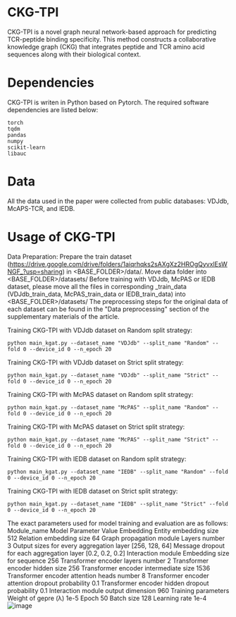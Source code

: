 # CKG-TPI
CKG-TPI is a novel graph neural network-based approach for predicting TCR-peptide binding specificity. This method constructs a collaborative knowledge graph (CKG) that integrates peptide and TCR amino acid sequences along with their biological context.

# Dependencies
CKG-TPI is writen in Python based on Pytorch. The required software dependencies are listed below:
```
torch
tqdm
pandas
numpy
scikit-learn
libauc
```

# Data
All the data used in the paper were collected from public databases: VDJdb, McAPS-TCR, and IEDB.

# Usage of CKG-TPI
Data Preparation:
Prepare the train dataset (https://drive.google.com/drive/folders/1aiqrhqks2sAXgXz2HROgQyvxlEsWNGF_?usp=sharing) in <BASE_FOLDER>/data/.
Move data folder into <BASE_FOLDER>/datasets/
Before training with VDJdb, McPAS or IEDB dataset, please move all the files in corresponding <dataset>_train_data (VDJdb_train_data, McPAS_train_data or IEDB_train_data) into <BASE_FOLDER>/datasets/
The preprocessing steps for the original data of each dataset can be found in the "Data preprocessing" section of the supplementary materials of the article.

Training CKG-TPI with VDJdb dataset on Random split strategy:
```
python main_kgat.py --dataset_name "VDJdb" --split_name "Random" --fold 0 --device_id 0 --n_epoch 20
```
Training CKG-TPI with VDJdb dataset on Strict split strategy:
```
python main_kgat.py --dataset_name "VDJdb" --split_name "Strict" --fold 0 --device_id 0 --n_epoch 20
```
Training CKG-TPI with McPAS dataset on Random split strategy:
```
python main_kgat.py --dataset_name "McPAS" --split_name "Random" --fold 0 --device_id 0 --n_epoch 20
```
Training CKG-TPI with McPAS dataset on Strict split strategy:
```
python main_kgat.py --dataset_name "McPAS" --split_name "Strict" --fold 0 --device_id 0 --n_epoch 20
```
Training CKG-TPI with IEDB dataset on Random split strategy:
```
python main_kgat.py --dataset_name "IEDB" --split_name "Random" --fold 0 --device_id 0 --n_epoch 20
```
Training CKG-TPI with IEDB dataset on Strict split strategy:
```
python main_kgat.py --dataset_name "IEDB" --split_name "Strict" --fold 0 --device_id 0 --n_epoch 20
```

The exact parameters used for model training and evaluation are as follows:
Module_name	Model Parameter	Value
Embedding	Entity embedding size	512
	Relation embedding size	64
Graph propagation module	Layers number	3
	Output sizes for every aggregation layer	[256, 128, 64]
	Message dropout for each aggregation layer	[0.2, 0.2, 0.2]
Interaction module	Embedding size for sequence	256
	Transformer encoder layers number	2
	Transformer encoder hidden size	256
	Transformer encoder intermediate size	1536
	Transformer encoder attention heads number	8
	Transformer encoder attention dropout probability	0.1
	Transformer encoder hidden dropout probability	0.1
	Interaction module output dimension	960
Training parameters	Weight of gepre (λ)	1e-5
	Epoch	50
	Batch size	128
	Learning rate	1e-4
![image](https://github.com/user-attachments/assets/f7eb23b8-ad7e-4b8c-8489-712eb717885f)




